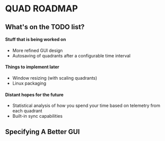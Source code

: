 # QUAD ROADMAP

## What's on the TODO list?

#### Stuff that is being worked on
* More refined GUI design
* Autosaving of quadrants after a configurable time interval

#### Things to implement later
* Window resizing (with scaling quadrants)
* Linux packaging

#### Distant hopes for the future
* Statistical analysis of how you spend your time based on telemetry from each quadrant
* Built-in sync capabilities

## Specifying A Better GUI

